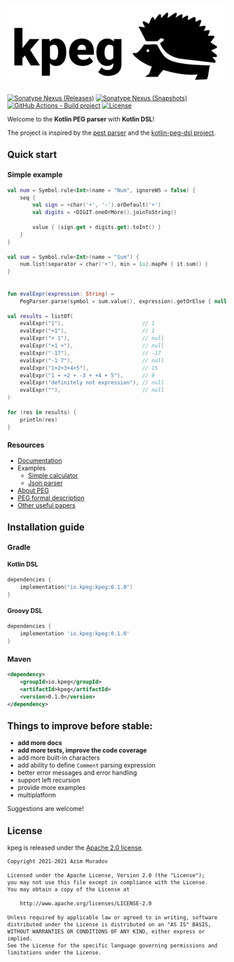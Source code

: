 [![logo.png](docs/resources/logo-with-bg.png)](https://kpeg.io)

[![Sonatype Nexus (Releases)](https://img.shields.io/nexus/r/io.kpeg/kpeg?color=3A3&label=latest%20release&server=https%3A%2F%2Fs01.oss.sonatype.org)](https://search.maven.org/artifact/io.kpeg/kpeg)
[![Sonatype Nexus (Snapshots)](https://img.shields.io/nexus/s/io.kpeg/kpeg?color=993&label=latest%20snapshot&server=https%3A%2F%2Fs01.oss.sonatype.org)](https://s01.oss.sonatype.org/service/local/repositories/snapshots/content/io/kpeg/kpeg/maven-metadata.xml)
[![GitHub Actions - Build project](https://github.com/AzimMuradov/kpeg/actions/workflows/build.yml/badge.svg)](https://github.com/AzimMuradov/kpeg/actions/workflows/build.yml)
[![License](https://img.shields.io/github/license/AzimMuradov/kpeg?color=blue)](https://www.apache.org/licenses/LICENSE-2.0)


Welcome to the **Kotlin PEG parser** with **Kotlin DSL**!

The project is inspired by the [pest parser](https://pest.rs/) and the [kotlin-peg-dsl project](https://github.com/mikaelhg/kotlin-peg-dsl).


## Quick start
### Simple example

```kotlin
val num = Symbol.rule<Int>(name = "Num", ignoreWS = false) {
    seq {
        val sign = +char('+', '-').orDefault('+')
        val digits = +DIGIT.oneOrMore().joinToString()

        value { (sign.get + digits.get).toInt() }
    }
}

val sum = Symbol.rule<Int>(name = "Sum") {
    num.list(separator = char('+'), min = 1u).mapPe { it.sum() }
}


fun evalExpr(expression: String) =
    PegParser.parse(symbol = sum.value(), expression).getOrElse { null }

val results = listOf(
    evalExpr("1"),                         // 1
    evalExpr("+1"),                        // 1
    evalExpr("+ 1"),                       // null
    evalExpr("+1 +"),                      // null
    evalExpr("-17"),                       // -17
    evalExpr("-1 7"),                      // null
    evalExpr("1+2+3+4+5"),                 // 15
    evalExpr("1 + +2 + -3 + +4 + 5"),      // 9
    evalExpr("definitely not expression"), // null
    evalExpr(""),                          // null
)

for (res in results) {
    println(res)
}
```

### Resources

- [Documentation](https://kpeg.io)
- Examples
  - [Simple calculator](https://kpeg.io/pages/examples/simple-calc/)
  - [Json parser](https://kpeg.io/pages/examples/json/)
- [About PEG](https://en.wikipedia.org/wiki/Parsing_expression_grammar)
- [PEG formal description](https://bford.info/pub/lang/peg.pdf)
- [Other useful papers](https://bford.info/packrat/)


## Installation guide
### Gradle

#### Kotlin DSL
```kotlin
dependencies {
    implementation("io.kpeg:kpeg:0.1.0")
}
```

#### Groovy DSL
```groovy
dependencies {
    implementation 'io.kpeg:kpeg:0.1.0'
}
```

### Maven

```xml
<dependency>
    <groupId>io.kpeg</groupId>
    <artifactId>kpeg</artifactId>
    <version>0.1.0</version>
</dependency>
```


## Things to improve before **stable**:

- **add more docs**
- **add more tests, improve the code coverage**
- add more built-in characters
- add ability to define `Comment` parsing expression
- better error messages and error handling
- support left recursion
- provide more examples
- multiplatform

Suggestions are welcome!


## License

kpeg is released under the [Apache 2.0 license](https://github.com/AzimMuradov/kpeg/blob/master/LICENSE).

```
Copyright 2021-2021 Azim Muradov

Licensed under the Apache License, Version 2.0 (the "License");
you may not use this file except in compliance with the License.
You may obtain a copy of the License at

    http://www.apache.org/licenses/LICENSE-2.0

Unless required by applicable law or agreed to in writing, software
distributed under the License is distributed on an "AS IS" BASIS,
WITHOUT WARRANTIES OR CONDITIONS OF ANY KIND, either express or implied.
See the License for the specific language governing permissions and
limitations under the License.
```